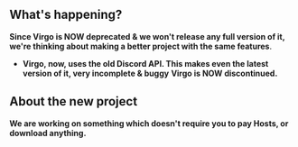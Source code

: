 ## What's happening?
__Since Virgo is NOW deprecated & we won't release any full version of it, we're thinking about making a better project with the same features__.
- **Virgo, now, uses the old Discord API. This makes even the latest version of it, very incomplete & buggy**
__Virgo is NOW discontinued.__
## About the new project
**We are working on something which doesn't require you to pay Hosts, or download anything.**
